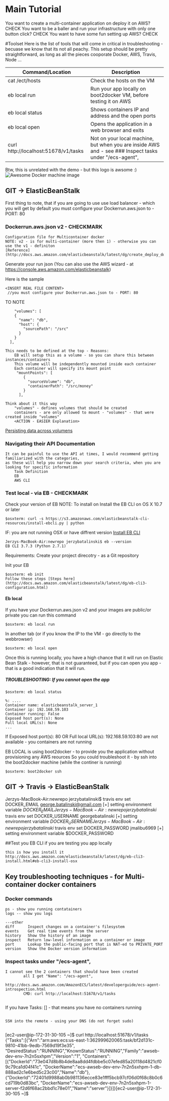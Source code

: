 # Main Tutorial 

You want to create a multi-container application on deploy it on AWS? CHECK 
You want to be a baller and run your infrastructure with only one button click? CHECK 
You want to have some fun setting up AWS? CHECK 

#Toolset 
    Here is the list of tools that will come in critical in troubleshooting - becuase we know 
    that its not all peachy. This setup should be pretty straightforward, as long as all the pieces cooporate 
    Docker, AWS, Travis, Node ...
    
| Command/Location | Description |
| --- | --- |
| cat /ect/hosts  | Check the hosts on the VM  |
| eb local run  | Run your app locally on boot2docker VM, before testing it on AWS |
| eb local status  | Shows containers IP and address and the open ports |
| eb local open  | Opens the application in a web browser and exits |
| curl http://localhost:51678/v1/tasks  | Not on your local machine, but when you are inside AWS and - see ### Inspect tasks under  "/ecs-agent", |

    
Btw, this is unrelated with the demo - but this logo is awsome :)
![Awesome Docker machine image](https://github.com/docker/machine) 

## GIT -> ElasticBeanStalk 

First thing to note, that if you are going to use use load balancer - which you will get by default 
    you must configure your Dockerrun.aws.json to - PORT: 80 

### Dockerrun.aws.json v2 - CHECKMARK
    Configuration file for Multicontainer docker 
    NOTE: v2 - is for multi-container (more then 1) - otherwise you can use the v1 - definiton 
    [Reference](http://docs.aws.amazon.com/elasticbeanstalk/latest/dg/create_deploy_docker_v2config.html#create_deploy_docker_v2config_dockerrun)

Generate your run json (You can also use the AWS wizard - at https://console.aws.amazon.com/elasticbeanstalk)

Here is the sample
```
<INSERT REAL FILE CONTENT>
 //you must configure your Dockerrun.aws.json to - PORT: 80 

```

TO NOTE

```
    "volumes": [
    {
      "name": "db",
      "host": {
        "sourcePath": "/src"
      }
    }
  ],
  
This needs to be defined at the top - Reasons: 
    EB will setup this as a volume - so you can share this between instances/containers 
    This volume will be independently mounted inside each container 
    Each container will specify its mount point 
     "mountPoints": [
        {
          "sourceVolume": "db",
          "containerPath": "/src/money"
        }
      ],
      
Think about it this way 
    "volumes" - defines volumes that should be created 
    containers - are only allowed to mount - "volumes" - that were created inside "volumes"
    <ACTION - EASIER Explanation>

```

[Persisting data across volumens](http://docs.aws.amazon.com/AmazonECS/latest/developerguide/using_data_volumes.html)



### Navigating their API Documentation 
    It can be painful to use the API at times, I would recommend getting familiarized with the categories, 
    as these will help you narrow down your search criteria, when you are looking for specific information
        Task Definition 
        EB 
        AWS CLI 


### Test local - via EB - CHECKMARK

Check your version of EB 
NOTE: To install on Install the EB CLI on OS X 10.7 or later

```
$osxterm: curl -s https://s3.amazonaws.com/elasticbeanstalk-cli-resources/install-ebcli.py | python
```
IF: you are not running OSX or have diffrent version 
[Install EB CLI](http://docs.aws.amazon.com/elasticbeanstalk/latest/dg/eb-cli3-install.html)

```
Jerzys-MacBook-Air:newrepo jerzybatalinski$ eb --version
EB CLI 3.7.3 (Python 2.7.1)

```


Requirements:
    Create your project direcotry - as a Git repository

Init your EB 
```
$osxterm: eb init
Follow these steps [Steps here](http://docs.aws.amazon.com/elasticbeanstalk/latest/dg/eb-cli3-configuration.html)
```

#### Eb local 
If you have your Dockerrun.aws.json v2
and your images are public/or private 
you can run this command 

```
$osxterm: eb local run 

```

In another tab (or if you know the IP to the VM - go directly to the webbrowser)

```
$osxterm: eb local open

```

Once this is running locally, you have a high chance that it will run on Elastic Bean Stalk - however, that is not guaranteed,
but if you can open you app - that is a good indication that it will run. 

##### TROUBLESHOOTING: If you cannot open the app 

```
$osxterm: eb local status 

%: ....
Container name: elasticbeanstalk_server_1
Container ip: 192.168.59.103
Container running: False
Exposed host port(s): None
Full local URL(s): None
...

```
If Exposed host port(s): 80 OR Full local URL(s): 192.168.59.103:80 are not available - you containers are not running 

EB LOCAL is using boot2docker - to provide you the application without provisioning any AWS reources 
So you could troubleshoot it - by ssh into the boot2docker machine (while the continer is running) 

```
$osxterm: boot2docker ssh
```


## GIT -> Travis -> ElasticBeanStalk  


Jerzys-MacBook-Air:newrepo jerzybatalinski$ travis env set DOCKER_EMAIL george.batalinski@gmail.com
[+] setting environment variable $DOCKER_EMAIL
Jerzys-MacBook-Air:newrepo jerzybatalinski$ travis env set DOCKER_USERNAME georgebatalinski
[+] setting environment variable $DOCKER_USERNAME
Jerzys-MacBook-Air:newrepo jerzybatalinski$ travis env set DOCKER_PASSWORD jmalibu6969
[+] setting environment variable $DOCKER_PASSWORD







##Test you EB CLI if you are testing you app locally 

```
this is how you install it 
http://docs.aws.amazon.com/elasticbeanstalk/latest/dg/eb-cli3-install.html#eb-cli3-install-osx

```

## Key troubleshooting techniques - for Multi-container docker containers

### Docker commands 

```
ps - show you running contatainers
logs -- show you logs 

---other
diff      Inspect changes on a container's filesystem
events    Get real time events from the server
history   Show the history of an image
inspect   Return low-level information on a container or image
port      Lookup the public-facing port that is NAT-ed to PRIVATE_PORT
version   Show the Docker version information

```


### Inspect tasks under  "/ecs-agent",

```
I cannot see the 2 containers that should have been created 
		all I get "Name": "/ecs-agent",
			http://docs.aws.amazon.com/AmazonECS/latest/developerguide/ecs-agent-introspection.html
		CMD: curl http://localhost:51678/v1/tasks
        
```
If you have Tasks: [] - that means you have no containers running 

```

SSH into the remote - using your DNS (do not forget sudo)


```
[ec2-user@ip-172-31-30-105 ~]$ curl http://localhost:51678/v1/tasks
{"Tasks":[{"Arn":"arn:aws:ecs:us-east-1:362999620065:task/bf2d131c-9810-41bb-9edb-7569d19f3e35",
"DesiredStatus":"RUNNING","KnownStatus":"RUNNING","Family":"awseb-dev-env-7n2n5sxhpm","Version":"1",
"Containers":[{"DockerId":"73e047d8b8b4de8aa8dd4fdbbe5c07efed85a20118d4821cf09c79ca1d04f41c",
"DockerName":"ecs-awseb-dev-env-7n2n5sxhpm-1-db-888ad2c1e6bed5c23c00","Name":"db"},
{"DockerId":"72401d9988ab0b981136ecce83e1fff5bcb97cf06d0f68c8b0c6cd719b0d83bc",
"DockerName":"ecs-awseb-dev-env-7n2n5sxhpm-1-server-f2d6f68ac2bbd1c78e01","Name":"server"}]}]}[ec2-user@ip-172-31-30-105 ~]$ 
```


